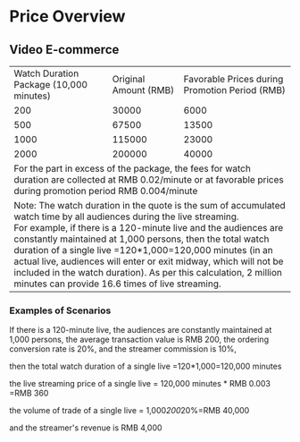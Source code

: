 # Price Overview

## Video E-commerce
<table>
<tr>
    <td>Watch Duration Package (10,000 minutes)<br/>
    <td>Original Amount (RMB)</td>
    <td>Favorable Prices during Promotion Period (RMB)</td>
</tr>
<tr>
    <td>200<br/>
    <td>30000</td>
    <td>6000</td>
</tr>
<tr>
    <td>500</td>
    <td>67500</td>
    <td>13500</td>
</tr>
<tr>
    <td>1000</td>
    <td>115000</td>
    <td>23000</td>
</tr>
<tr>
    <td>2000</td>
    <td>200000</td>
    <td>40000</td>
</tr>
<tr>
    <td colspan=3>For the part in excess of the package, the fees for watch duration are collected at RMB 0.02/minute or at favorable prices during promotion period RMB 0.004/minute</td>
</tr>
<tr>
    <td colspan=3>Note: The watch duration in the quote is the sum of accumulated watch time by all audiences during the live streaming.<br/>
For example, if there is a 120-minute live and the audiences are constantly maintained at 1,000 persons, then the total watch duration of a single live =120*1,000=120,000 minutes (in an actual live, audiences will enter or exit midway, which will not be included in the watch duration). As per this calculation, 2 million minutes can provide 16.6 times of live streaming.</td>
</tr>    
</table>


### Examples of Scenarios
If there is a 120-minute live, the audiences are constantly maintained at 1,000 persons, the average transaction value is RMB 200, the ordering conversion rate is 20%, and the streamer commission is 10%, 

then the total watch duration of a single live =120*1,000=120,000 minutes 

the live streaming price of a single live = 120,000 minutes * RMB 0.003 =RMB 360 

the volume of trade of a single live = 1,000*200*20%=RMB 40,000 

and the streamer's revenue is RMB 4,000  
